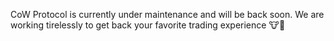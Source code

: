 CoW Protocol is currently under maintenance and will be back soon. We are working tirelessly to get back your favorite trading experience 🐮🙇